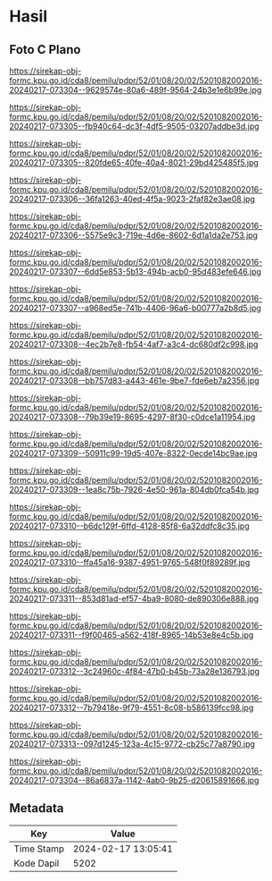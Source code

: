 # Hasil

## Foto C Plano

https://sirekap-obj-formc.kpu.go.id/cda8/pemilu/pdpr/52/01/08/20/02/5201082002016-20240217-073304--9629574e-80a6-489f-9564-24b3e1e6b99e.jpg

https://sirekap-obj-formc.kpu.go.id/cda8/pemilu/pdpr/52/01/08/20/02/5201082002016-20240217-073305--fb940c64-dc3f-4df5-9505-03207addbe3d.jpg

https://sirekap-obj-formc.kpu.go.id/cda8/pemilu/pdpr/52/01/08/20/02/5201082002016-20240217-073305--820fde65-40fe-40a4-8021-29bd425485f5.jpg

https://sirekap-obj-formc.kpu.go.id/cda8/pemilu/pdpr/52/01/08/20/02/5201082002016-20240217-073306--36fa1263-40ed-4f5a-9023-2faf82e3ae08.jpg

https://sirekap-obj-formc.kpu.go.id/cda8/pemilu/pdpr/52/01/08/20/02/5201082002016-20240217-073306--5575e9c3-719e-4d6e-8602-6d1a1da2e753.jpg

https://sirekap-obj-formc.kpu.go.id/cda8/pemilu/pdpr/52/01/08/20/02/5201082002016-20240217-073307--6dd5e853-5b13-494b-acb0-95d483efe646.jpg

https://sirekap-obj-formc.kpu.go.id/cda8/pemilu/pdpr/52/01/08/20/02/5201082002016-20240217-073307--a968ed5e-741b-4406-96a6-b00777a2b8d5.jpg

https://sirekap-obj-formc.kpu.go.id/cda8/pemilu/pdpr/52/01/08/20/02/5201082002016-20240217-073308--4ec2b7e8-fb54-4af7-a3c4-dc680df2c998.jpg

https://sirekap-obj-formc.kpu.go.id/cda8/pemilu/pdpr/52/01/08/20/02/5201082002016-20240217-073308--bb757d83-a443-461e-9be7-fde6eb7a2356.jpg

https://sirekap-obj-formc.kpu.go.id/cda8/pemilu/pdpr/52/01/08/20/02/5201082002016-20240217-073308--79b39e19-8695-4297-8f30-c0dce1a11954.jpg

https://sirekap-obj-formc.kpu.go.id/cda8/pemilu/pdpr/52/01/08/20/02/5201082002016-20240217-073309--50911c99-19d5-407e-8322-0ecde14bc9ae.jpg

https://sirekap-obj-formc.kpu.go.id/cda8/pemilu/pdpr/52/01/08/20/02/5201082002016-20240217-073309--1ea8c75b-7926-4e50-961a-804db0fca54b.jpg

https://sirekap-obj-formc.kpu.go.id/cda8/pemilu/pdpr/52/01/08/20/02/5201082002016-20240217-073310--b6dc129f-6ffd-4128-85f8-6a32ddfc8c35.jpg

https://sirekap-obj-formc.kpu.go.id/cda8/pemilu/pdpr/52/01/08/20/02/5201082002016-20240217-073310--ffa45a16-9387-4951-9765-548f0f89289f.jpg

https://sirekap-obj-formc.kpu.go.id/cda8/pemilu/pdpr/52/01/08/20/02/5201082002016-20240217-073311--853d81ad-ef57-4ba9-8080-de890306e888.jpg

https://sirekap-obj-formc.kpu.go.id/cda8/pemilu/pdpr/52/01/08/20/02/5201082002016-20240217-073311--f9f00465-a562-418f-8965-14b53e8e4c5b.jpg

https://sirekap-obj-formc.kpu.go.id/cda8/pemilu/pdpr/52/01/08/20/02/5201082002016-20240217-073312--3c24960c-4f84-47b0-b45b-73a28e136793.jpg

https://sirekap-obj-formc.kpu.go.id/cda8/pemilu/pdpr/52/01/08/20/02/5201082002016-20240217-073312--7b79418e-9f79-4551-8c08-b586139fcc98.jpg

https://sirekap-obj-formc.kpu.go.id/cda8/pemilu/pdpr/52/01/08/20/02/5201082002016-20240217-073313--097d1245-123a-4c15-9772-cb25c77a8790.jpg

https://sirekap-obj-formc.kpu.go.id/cda8/pemilu/pdpr/52/01/08/20/02/5201082002016-20240217-073304--86a6837a-1142-4ab0-9b25-d20615891666.jpg


## Metadata

| Key        | Value               |
| ---------- | ------------------- |
| Time Stamp | 2024-02-17 13:05:41 |
| Kode Dapil | 5202                |



